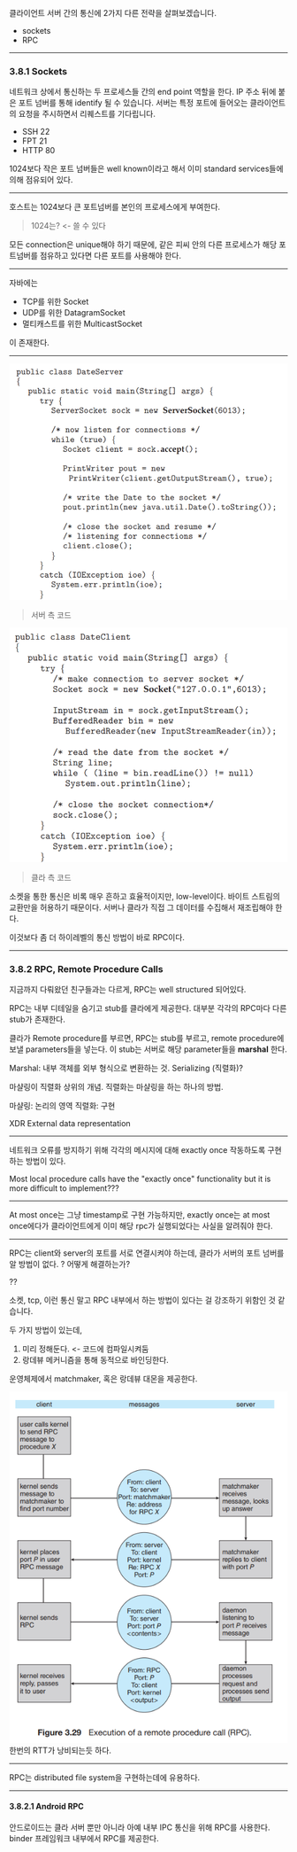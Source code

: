 
클라이언트 서버 간의 통신에 2가지 다른 전략을 살펴보겠습니다.

- sockets
- RPC

---

### 3.8.1 Sockets

네트워크 상에서 통신하는 두 프로세스들 간의 end point 역할을 한다. IP 주소 뒤에 붙은 포트 넘버를 통해 identify 될 수 있습니다. 서버는 특정 포트에 들어오는 클라이언트의 요청을 주시하면서 리퀘스트를 기다립니다.  

- SSH 22
- FPT 21
- HTTP 80

1024보다 작은 포트 넘버들은 well known이라고 해서 이미 standard services들에 의해 점유되어 있다.

---

호스트는 1024보다 큰 포트넘버를 본인의 프로세스에게 부여한다.

> 1024는? <- 쓸 수 있다

모든 connection은 unique해야 하기 때문에, 같은 피씨 안의 다른 프로세스가 해당 포트넘버를 점유하고 있다면 다른 포트를 사용해야 한다.

---

자바에는 

- TCP를 위한 Socket
- UDP를 위한 DatagramSocket
- 멀티캐스트를 위한 MulticastSocket

이 존재한다.

---

![](attachments/Pasted%20image%2020230211202215.png)

> 서버 측 코드

![](attachments/Pasted%20image%2020230211202307.png)

> 클라 측 코드

소켓을 통한 통신은 비록 매우 흔하고 효율적이지만, low-level이다. 바이트 스트림의 교환만을 허용하기 때문이다. 서버나 클라가 직접 그 데이터를 수집해서 재조립해야 한다. 

이것보다 좀 더 하이레벨의 통신 방법이 바로 RPC이다.

---

### 3.8.2 RPC, Remote Procedure Calls

지금까지 다뤄왔던 친구들과는 다르게, RPC는 well structured 되어있다.

RPC는 내부 디테일을 숨기고 stub를 클라에게 제공한다. 대부분 각각의 RPC마다 다른 stub가 존재한다. 

클라가 Remote procedure를 부르면, RPC는 stub를 부르고, remote procedure에 보낼 parameters들을 넣는다. 이 stub는 서버로 해당 parameter들을 **marshal** 한다.

Marshal: 내부 객체를 외부 형식으로 변환하는 것. Serializing (직렬화)?

마샬링이 직렬화 상위의 개념. 직렬화는 마샬링을 하는 하나의 방법.

마샬링: 논리의 영역
직렬화: 구현

XDR
External data representation

---

네트워크 오류를 방지하기 위해 각각의 메시지에 대해 exactly once 작동하도록 구현하는 방법이 있다.

Most local procedure calls have the "exactly once" functionality but it is more difficult to implement???

---

At most once는 그냥 timestamp로 구현 가능하지만, exactly once는 at most once에다가 클라이언트에게 이미 해당 rpc가 실행되었다는 사실을 알려줘야 한다.

---

RPC는 client와 server의 포트를 서로 연결시켜야 하는데, 클라가 서버의 포트 넘버를 알 방법이 없다. ? 어떻게 해결하는가?

??

소켓, tcp, 이런 통신 말고 RPC 내부에서 하는 방법이 있다는 걸 강조하기 위함인 것 같습니다.

두 가지 방법이 있는데,

1) 미리 정해둔다. <- 코드에 컴파일시켜둠
2) 랑데뷰 메커니즘을 통해 동적으로 바인딩한다.

운영체제에서 matchmaker, 혹은 랑데뷰 대몬을 제공한다.

![](attachments/Pasted%20image%2020230211204309.png)
한번의 RTT가 낭비되는듯 하다.

---

RPC는 distributed file system을 구현하는데에 유용하다. 

---

#### 3.8.2.1 Android RPC

안드로이드는 클라 서버 뿐만 아니라 아예 내부 IPC 통신을 위해 RPC를 사용한다. binder 프레임워크 내부에서 RPC를 제공한다.




